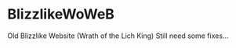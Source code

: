 BlizzlikeWoWeB
==============

Old Blizzlike Website (Wrath of the Lich King) Still need some fixes...
